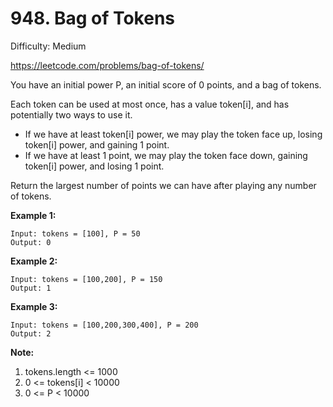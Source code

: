 # 948. Bag of Tokens

Difficulty: Medium

https://leetcode.com/problems/bag-of-tokens/

You have an initial power P, an initial score of 0 points, and a bag of tokens.

Each token can be used at most once, has a value token[i], and has potentially two ways to use it.

* If we have at least token[i] power, we may play the token face up, losing token[i] power, and gaining 1 point.
* If we have at least 1 point, we may play the token face down, gaining token[i] power, and losing 1 point.

Return the largest number of points we can have after playing any number of tokens.

**Example 1:**
```
Input: tokens = [100], P = 50
Output: 0
```

**Example 2:**
```
Input: tokens = [100,200], P = 150
Output: 1
```

**Example 3:**
```
Input: tokens = [100,200,300,400], P = 200
Output: 2
```

**Note:**

1. tokens.length <= 1000
2. 0 <= tokens[i] < 10000
3. 0 <= P < 10000
